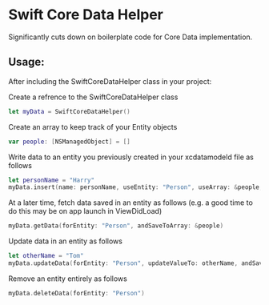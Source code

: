 # Swift Core Data Helper

Significantly cuts down on boilerplate code for Core Data implementation.

## Usage:

After including the SwiftCoreDataHelper class in your project:

Create a refrence to the SwiftCoreDataHelper class
```swift
let myData = SwiftCoreDataHelper()
````
Create an array to keep track of your Entity objects
```swift
var people: [NSManagedObject] = []
```
Write data to an entity you previously created in your xcdatamodeld file as follows
```swift
let personName = "Harry"
myData.insert(name: personName, useEntity: "Person", useArray: &people, usingKeypathName: "name")
```
At a later time, fetch data saved in an entity as follows (e.g. a good time to do this may be on app launch in ViewDidLoad)
```swift
myData.getData(forEntity: "Person", andSaveToArray: &people)
```
Update data in an entity as follows
```swift
let otherName = "Tom"
myData.updateData(forEntity: "Person", updateValueTo: otherName, andSaveToArray: &people)
```

Remove an entity entirely as follows
```swift
myData.deleteData(forEntity: "Person")
```
